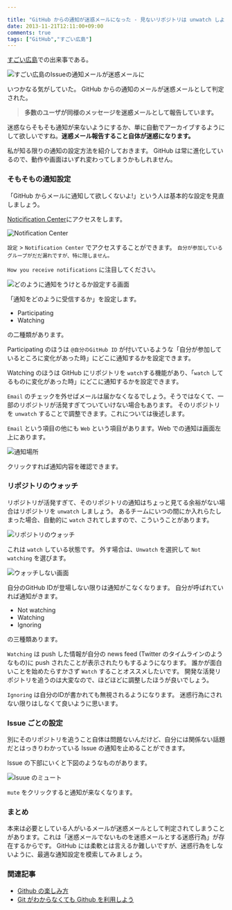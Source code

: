 ```yaml
---

title: "GitHub からの通知が迷惑メールになった - 見ないリポジトリは unwatch しよう"
date: 2013-11-21T12:11:00+09:00
comments: true
tags: ["GitHub","すごい広島"]
---
```



[すごい広島](http://great-h.github.io/)での出来事である。

![すごい広島のIssueの通知メールが迷惑メールに](https://f.cloud.github.com/assets/118150/1581675/5df81d52-51db-11e3-846a-64bcfc0ad0f7.png)

いつかなる気がしていた。
GitHub からの通知のメールが迷惑メールとして判定された。

> **多数のユーザが同様のメッセージを迷惑メールとして報告しています。**

迷惑ならそもそも通知が来ないようにするか、単に自動でアーカイブするようにして欲しいですね。**迷惑メール報告すること自体が迷惑になります。**

私が知る限りの通知の設定方法を紹介しておきます。
GitHub は常に進化しているので、動作や画面はいずれ変わってしまうかもしれません。


### そもそもの通知設定

「GitHub からメールに通知して欲しくないよ!」という人は基本的な設定を見直しましょう。

[Noticification Center](https://github.com/settings/notifications)にアクセスをします。

![Notification Center](/images/2013-11-21/notification_center.png)

`設定` > `Notification Center` でアクセスすることができます。
<small>自分が参加しているグループがだだ漏れですが、特に隠しません。</small>

`How you receive notifications` に注目してください。

![どのように通知をうけとるか設定する画面](/images/2013-11-21/how_you_receive_notifications.png)

「通知をどのように受信するか」を設定します。

* Participating
* Watching

の二種類があります。

Participating のほうは `@自分のGitHub ID` が付いているような「自分が参加しているところに変化があった時」にどこに通知するかを設定できます。

Watching のほうは GitHub にリポジトリを `watch`する機能があり、「`watch` してるものに変化があった時」にどこに通知するかを設定できます。

`Email` のチェックを外せばメールは届かなくなるでしょう。そうではなくて、一部のリポジトリが活発すぎてついていけない場合もあります。
そのリポジトリを `unwatch` することで調整できます。これについては後述します。

`Email` という項目の他にも `Web` という項目があります。Web での通知は画面左上にあります。

![通知場所](/images/2013-11-21/web_notification.png)

クリックすれば通知内容を確認できます。

### リポジトリのウォッチ

リポジトリが活発すぎて、そのリポジトリの通知はちょっと見てる余裕がない場合はリポジトリを `unwatch` しましょう。
あるチームにいつの間にか入れらたしまった場合、自動的に `watch` されてしますので、こういうことがあります。

![リポジトリのウォッチ](/images/2013-11-21/repository_watch.png)

これは `watch` している状態です。
外す場合は、`Unwatch` を選択して `Not watching` を選びます。

![ウォッチしない画面](/images/2013-11-21/not_watching.png)

自分のGitHub IDが登場しない限りは通知がこなくなります。
自分が呼ばれていれば通知がきます。

* Not watching
* Watching
* Ignoring

の三種類あります。

`Watching` は push した情報が自分の news feed (Twitter のタイムラインのようなもの)に push されたことが表示されたりもするようになります。
誰かが面白いことを始めたらすかさず `Watch` することオススメしたいです。
開発な活発リポジトリを追うのは大変なので、ほどほどに調整したほうが良いでしょう。

`Ignoring` は自分のIDが書かれても無視されるようになります。
迷惑行為にされない限りはしなくて良いように思います。

### Issue ごとの設定

別にそのリポジトリを追うこと自体は問題ないんだけど、自分には関係ない話題だとはっきりわかっている Issue の通知を止めることができます。

Issue の下部にいくと下図のようなものがあります。

![Isuue のミュート](/images/2013-11-21/issue_mute.png)

`mute` をクリックすると通知が来なくなります。


### まとめ

本来は必要としている人がいるメールが迷惑メールとして判定されてしまうことがあります。これは「迷惑メールでないものを迷惑メールとする迷惑行為」が存在するからです。
GitHub には柔軟とは言えるか難しいですが、迷惑行為をしないように、最適な通知設定を模索してみましょう。



### 関連記事

* [Github の楽しみ方](/blog/2013/05/13/how-to-enjoy-github/)
* [Git がわからなくても Github を利用しよう](/blog/2013/02/06/how-to-use-github/)
